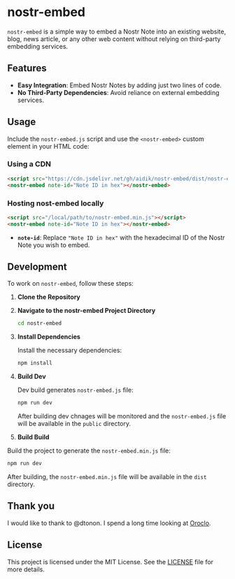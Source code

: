 # nostr-embed

`nostr-embed` is a simple way to embed a Nostr Note into an existing website, blog, news article, or any other web content without relying on third-party embedding services.

## Features

- **Easy Integration**: Embed Nostr Notes by adding just two lines of code.
- **No Third-Party Dependencies**: Avoid reliance on external embedding services.

## Usage

Include the `nostr-embed.js` script and use the `<nostr-embed>` custom element in your HTML code:

### Using a CDN
```html
<script src="https://cdn.jsdelivr.net/gh/aidik/nostr-embed/dist/nostr-embed.min.js"></script>
<nostr-embed note-id="Note ID in hex"></nostr-embed>
```

### Hosting nost-embed locally
```html
<script src="/local/path/to/nostr-embed.min.js"></script>
<nostr-embed note-id="Note ID in hex"></nostr-embed>
```

- **`note-id`**: Replace `"Note ID in hex"` with the hexadecimal ID of the Nostr Note you wish to embed.


## Development

To work on `nostr-embed`, follow these steps:

1. **Clone the Repository**

2. **Navigate to the nostr-embed Project Directory**

   ```bash
   cd nostr-embed
   ```

3. **Install Dependencies**

   Install the necessary dependencies:

   ```bash
   npm install
   ```

4. **Build Dev**

   Dev build generates `nostr-embed.js` file:

   ```bash
   npm run dev
   ```

   After building dev chnages will be monitored and the `nostr-embed.js` file will be available in the `public` directory.

5.  **Build Build**

   Build the project to generate the `nostr-embed.min.js` file:

   ```bash
   npm run dev
   ```

   After building, the `nostr-embed.min.js` file will be available in the `dist` directory.

## Thank you

I would like to thank to @dtonon. I spend a long time looking at [Oroclo](https://github.com/dtonon/oracolo/).

## License

This project is licensed under the MIT License. See the [LICENSE](LICENSE) file for more details.